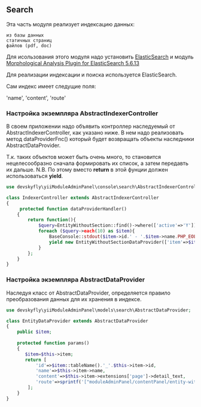 ## Search

Эта часть модуля реализует индексацию данных:

	из базы данных
	статичных страниц
	файлов (pdf, doc)

Для исользования этого модуля надо установить [ElasticSearch](https://artifacts.elastic.co/downloads/elasticsearch/elasticsearch-5.6.13.zip) и модуль [Morphological Analysis Plugin for ElasticSearch 5.6.13](https://artifacts.elastic.co/downloads/elasticsearch/elasticsearch-5.6.13.zip)
	
Для реализации индексации и поиска используется ElasticSearch.

Сам индекс имеет следущие поля:

'name',
'content',
'route'


### Настройка экземпляра AbstractIndexerController

В своем приложении надо объявить контроллер наследуемый от AbstractIndexerController, как указано ниже.
В нем надо реализовать метод dataProviderFnc() который будет возвращать объекты наследники AbstractDataProvider.

Т.к. таких объектов может быть очень много, то становится нецелесообразно сначала формировать их список, а затем передавть их дальше.
N.B. По этому вместо **return** в этой фунции должен использоваться **yield**.

```php
use devskyfly\yiiModuleAdminPanel\console\search\AbstractIndexerController;

class IndexerController extends AbstractIndexerController
{
     protected function dataProviderHandler()
    {
        return function(){
            $query=EntityWithoutSection::find()->where(['active'=>'Y']);
            foreach ($query->each(10) as $item){
                BaseConsole::stdout($item->id.' - '.$item->name.PHP_EOL);
                yield new EntityWithoutSectionDataProvider(['item'=>$item]);
            }
        };
    }
}
```

### Настройка экземпляра AbstractDataProvider

Наследуя класс от AbstractDataProvider, определяется правило преобразования данных для их хранения в индексе.

```php 
use devskyfly\yiiModuleAdminPanel\models\search\AbstractDataProvider;

class EntityDataProvider extends AbstractDataProvider
{
    public $item;
    
    protected function params()
    {
       $item=$this->item;
       return [
           'id'=>$item::tableName().'_'.$this->item->id,
           'name'=>$this->item->name,
           'content'=>$this->item->extensions['page']->detail_text,
           'route'=>sprintf('["moduleAdminPanel/contentPanel/entity-without-section/entity-edit","entity_id"=>%s]',$this->item->id)
        ];
    }
}
```

